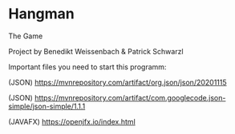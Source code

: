 # Hangman
The Game

Project by Benedikt Weissenbach & Patrick Schwarzl

Important files you need to start this programm:

(JSON) https://mvnrepository.com/artifact/org.json/json/20201115

(JSON) https://mvnrepository.com/artifact/com.googlecode.json-simple/json-simple/1.1.1

(JAVAFX) https://openjfx.io/index.html
